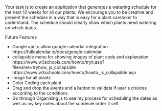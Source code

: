 Your task is to create an application that generates a watering schedule for the next 12 weeks for all our plants. We encourage you to be creative and present the schedule in a  way that is easy for a plant caretaker to understand. The schedule should clearly show  which plants need watering on which dates. 



Future Features
<ul>
<li>Google api to allow google calendar integration 
https://fullcalendar.io/docs/google-calendar

<li>collapsible menu for showing images of plant
code and explanation 
https://www.w3schools.com/howto/tryit.asp?filename=tryhow_js_collapsible
https://www.w3schools.com/howto/howto_js_collapsible.asp

<li>image for all plants 
<li>Color Coding each plant
<li> Drag and drop the events and a button to validate if user's choices according to the conditions
<li> 
Go through Organising.js to see my process for scheduling the dates as well as my key notes about the schdeule order it self